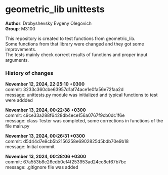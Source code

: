 # geometric_lib unittests

**Author**: Drobyshevsky Evgeny Olegovich  
**Group**: M3100

This repository is created to test functions from geometric_lib.  
Some functions from that library were changed and they got some improvements.  
The tests mainly check correct results of functions and proper input arguments.  

### History of changes  

**November 12, 2024, 22:25:10 +0300**  
commit: 3233c360cbe63957d1af74ace1e0fa56e72faa2d  
message: unittests.py module was initialized and typical functions to test were addded  

**November 13, 2024, 00:22:38 +0300**  
commit: c9ce33a288f6428db4ece156a0767f9cb0dc1f6e  
message: class Tester was completed, some corrections in functions of the file main.py  

**November 13, 2024, 00:26:31 +0300**  
commit: d5d44d7e9cb5b2156258e6902825d5bdb70e9b18  
message: Initial commit  

**November 13, 2024, 00:28:06 +0300**  
commit: 67a553b8e26edb0ef4f253953ad24cc8ef67b7bc  
message: .gitignore file was added  




